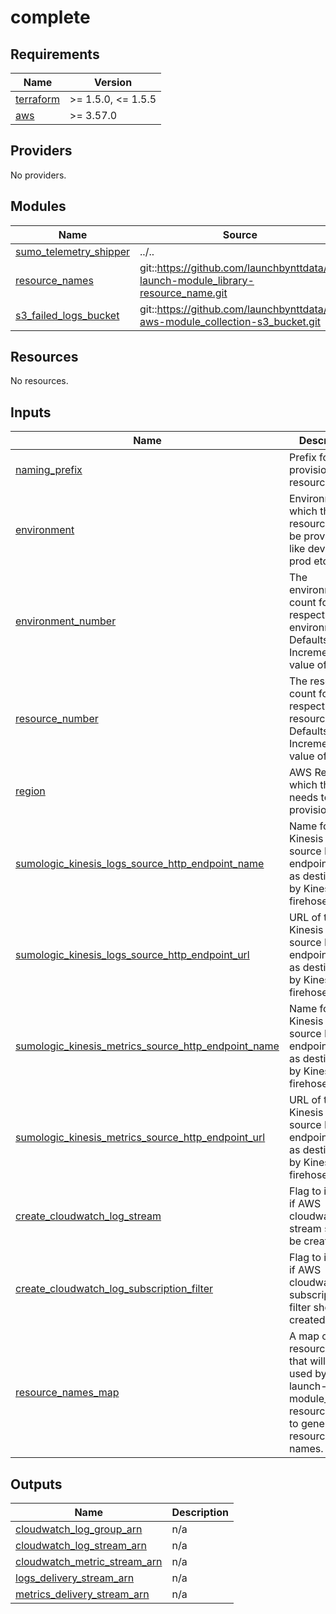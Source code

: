 # complete

<!-- BEGINNING OF PRE-COMMIT-TERRAFORM DOCS HOOK -->
## Requirements

| Name | Version |
|------|---------|
| <a name="requirement_terraform"></a> [terraform](#requirement\_terraform) | >= 1.5.0, <= 1.5.5 |
| <a name="requirement_aws"></a> [aws](#requirement\_aws) | >= 3.57.0 |

## Providers

No providers.

## Modules

| Name | Source | Version |
|------|--------|---------|
| <a name="module_sumo_telemetry_shipper"></a> [sumo\_telemetry\_shipper](#module\_sumo\_telemetry\_shipper) | ../.. | n/a |
| <a name="module_resource_names"></a> [resource\_names](#module\_resource\_names) | git::https://github.com/launchbynttdata/tf-launch-module_library-resource_name.git | 1.0.0 |
| <a name="module_s3_failed_logs_bucket"></a> [s3\_failed\_logs\_bucket](#module\_s3\_failed\_logs\_bucket) | git::https://github.com/launchbynttdata/tf-aws-module_collection-s3_bucket.git | 1.0.0 |

## Resources

No resources.

## Inputs

| Name | Description | Type | Default | Required |
|------|-------------|------|---------|:--------:|
| <a name="input_naming_prefix"></a> [naming\_prefix](#input\_naming\_prefix) | Prefix for the provisioned resources. | `string` | `"example"` | no |
| <a name="input_environment"></a> [environment](#input\_environment) | Environment in which the resource should be provisioned like dev, qa, prod etc. | `string` | `"dev"` | no |
| <a name="input_environment_number"></a> [environment\_number](#input\_environment\_number) | The environment count for the respective environment. Defaults to 000. Increments in value of 1 | `string` | `"000"` | no |
| <a name="input_resource_number"></a> [resource\_number](#input\_resource\_number) | The resource count for the respective resource. Defaults to 000. Increments in value of 1 | `string` | `"000"` | no |
| <a name="input_region"></a> [region](#input\_region) | AWS Region in which the infra needs to be provisioned. | `string` | `"us-east-2"` | no |
| <a name="input_sumologic_kinesis_logs_source_http_endpoint_name"></a> [sumologic\_kinesis\_logs\_source\_http\_endpoint\_name](#input\_sumologic\_kinesis\_logs\_source\_http\_endpoint\_name) | Name for the Kinesis Log source HTTP endpoint used as destination by Kinesis data firehose. | `string` | n/a | yes |
| <a name="input_sumologic_kinesis_logs_source_http_endpoint_url"></a> [sumologic\_kinesis\_logs\_source\_http\_endpoint\_url](#input\_sumologic\_kinesis\_logs\_source\_http\_endpoint\_url) | URL of the Kinesis Log source HTTP endpoint used as destination by Kinesis data firehose. | `string` | n/a | yes |
| <a name="input_sumologic_kinesis_metrics_source_http_endpoint_name"></a> [sumologic\_kinesis\_metrics\_source\_http\_endpoint\_name](#input\_sumologic\_kinesis\_metrics\_source\_http\_endpoint\_name) | Name for the Kinesis Metrics source HTTP endpoint used as destination by Kinesis data firehose. | `string` | n/a | yes |
| <a name="input_sumologic_kinesis_metrics_source_http_endpoint_url"></a> [sumologic\_kinesis\_metrics\_source\_http\_endpoint\_url](#input\_sumologic\_kinesis\_metrics\_source\_http\_endpoint\_url) | URL of the Kinesis Metrics source HTTP endpoint used as destination by Kinesis data firehose. | `string` | n/a | yes |
| <a name="input_create_cloudwatch_log_stream"></a> [create\_cloudwatch\_log\_stream](#input\_create\_cloudwatch\_log\_stream) | Flag to indicate if AWS cloudwatch log stream should be created. | `bool` | `false` | no |
| <a name="input_create_cloudwatch_log_subscription_filter"></a> [create\_cloudwatch\_log\_subscription\_filter](#input\_create\_cloudwatch\_log\_subscription\_filter) | Flag to indicate if AWS cloudwatch log subscription filter should be created. | `bool` | `false` | no |
| <a name="input_resource_names_map"></a> [resource\_names\_map](#input\_resource\_names\_map) | A map of key to resource\_name that will be used by tf-launch-module\_library-resource\_name to generate resource names. | <pre>map(object(<br>    {<br>      name       = string<br>      max_length = optional(number, 60)<br>    }<br>  ))</pre> | <pre>{<br>  "s3_failed_logs_bucket": {<br>    "name": "s3-failed-logs"<br>  }<br>}</pre> | no |

## Outputs

| Name | Description |
|------|-------------|
| <a name="output_cloudwatch_log_group_arn"></a> [cloudwatch\_log\_group\_arn](#output\_cloudwatch\_log\_group\_arn) | n/a |
| <a name="output_cloudwatch_log_stream_arn"></a> [cloudwatch\_log\_stream\_arn](#output\_cloudwatch\_log\_stream\_arn) | n/a |
| <a name="output_cloudwatch_metric_stream_arn"></a> [cloudwatch\_metric\_stream\_arn](#output\_cloudwatch\_metric\_stream\_arn) | n/a |
| <a name="output_logs_delivery_stream_arn"></a> [logs\_delivery\_stream\_arn](#output\_logs\_delivery\_stream\_arn) | n/a |
| <a name="output_metrics_delivery_stream_arn"></a> [metrics\_delivery\_stream\_arn](#output\_metrics\_delivery\_stream\_arn) | n/a |
<!-- END OF PRE-COMMIT-TERRAFORM DOCS HOOK -->
